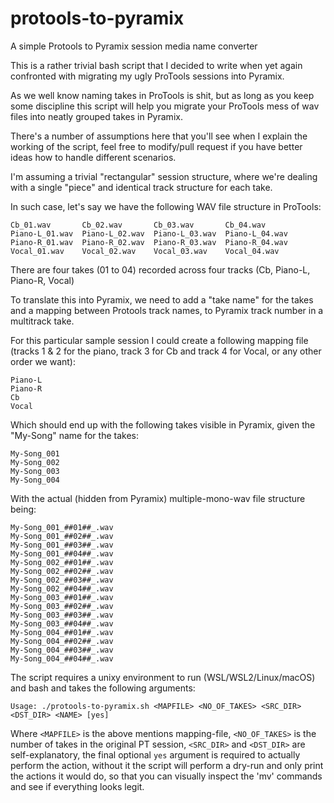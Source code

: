 # protools-to-pyramix
A simple Protools to Pyramix session media name converter

This is a rather trivial bash script that I decided to write when yet again confronted with migrating my ugly ProTools sessions into Pyramix.

As we well know naming takes in ProTools is shit, but as long as you keep some discipline this script will help you migrate your ProTools mess of wav files into neatly grouped takes in Pyramix.

There's a number of assumptions here that you'll see when I explain the working of the script, feel free to modify/pull request if you have better ideas how to handle different scenarios.

I'm assuming a trivial "rectangular" session structure, where we're dealing with a single "piece" and identical track structure for each take.

In such case, let's say we have the following WAV file structure in ProTools:

```
Cb_01.wav       Cb_02.wav       Cb_03.wav       Cb_04.wav
Piano-L_01.wav  Piano-L_02.wav  Piano-L_03.wav  Piano-L_04.wav
Piano-R_01.wav  Piano-R_02.wav  Piano-R_03.wav  Piano-R_04.wav
Vocal_01.wav    Vocal_02.wav    Vocal_03.wav    Vocal_04.wav
```

There are four takes (01 to 04) recorded across four tracks (Cb, Piano-L, Piano-R, Vocal)

To translate this into Pyramix, we need to add a "take name" for the takes and a mapping between Protools track names, to Pyramix track number in a multitrack take.

For this particular sample session I could create a following mapping file (tracks 1 & 2 for the piano, track 3 for Cb and track 4 for Vocal, or any other order we want):

```
Piano-L
Piano-R
Cb
Vocal
```

Which should end up with the following takes visible in Pyramix, given the "My-Song" name for the takes:

```
My-Song_001
My-Song_002
My-Song_003
My-Song_004
```

With the actual (hidden from Pyramix) multiple-mono-wav file structure being:

```
My-Song_001_##01##_.wav
My-Song_001_##02##_.wav
My-Song_001_##03##_.wav
My-Song_001_##04##_.wav
My-Song_002_##01##_.wav
My-Song_002_##02##_.wav
My-Song_002_##03##_.wav
My-Song_002_##04##_.wav
My-Song_003_##01##_.wav
My-Song_003_##02##_.wav
My-Song_003_##03##_.wav
My-Song_003_##04##_.wav
My-Song_004_##01##_.wav
My-Song_004_##02##_.wav
My-Song_004_##03##_.wav
My-Song_004_##04##_.wav
```

The script requires a unixy environment to run (WSL/WSL2/Linux/macOS) and bash and takes the following arguments:

```
Usage: ./protools-to-pyramix.sh <MAPFILE> <NO_OF_TAKES> <SRC_DIR> <DST_DIR> <NAME> [yes]
```

Where `<MAPFILE>` is the above mentions mapping-file, `<NO_OF_TAKES>` is the number of takes in the original PT session, `<SRC_DIR>` and `<DST_DIR>` are self-explanatory, the final optional `yes` argument is required to actually perform the action, without it the script will perform a dry-run and only print the actions it would do, so that you can visually inspect the 'mv' commands and see if everything looks legit.
